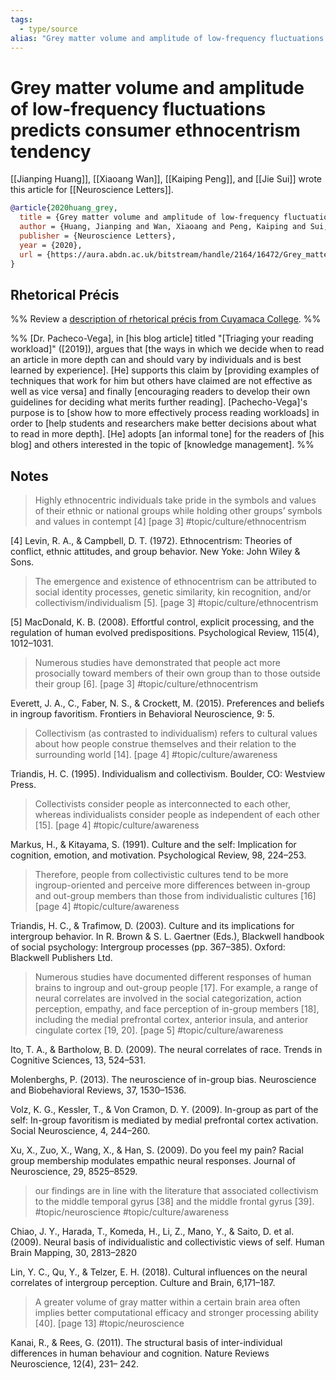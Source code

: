 ```yaml
---
tags:
  - type/source
alias: "Grey matter volume and amplitude of low-frequency fluctuations predicts consumer ethnocentrism tendency"
---
```

# Grey matter volume and amplitude of low-frequency fluctuations predicts consumer ethnocentrism tendency

[[Jianping Huang]], [[Xiaoang Wan]], [[Kaiping Peng]], and [[Jie Sui]] wrote this article for [[Neuroscience Letters]].

```bibtex
@article{2020huang_grey,
  title = {Grey matter volume and amplitude of low-frequency fluctuations predicts consumer ethnocentrism tendency},
  author = {Huang, Jianping and Wan, Xiaoang and Peng, Kaiping and Sui, Jie},
  publisher = {Neuroscience Letters},
  year = {2020},
  url = {https://aura.abdn.ac.uk/bitstream/handle/2164/16472/Grey_matter_volume_and_consumer_ethnocentrism.pdf}
}
```

## Rhetorical Précis
%% Review a [description of rhetorical précis from Cuyamaca College](https://www.cuyamaca.edu/student-support/tutoring-center/files/student-resources/rhetorical-precis-description-and-examples.pdf). %%

%%
[Dr. Pacheco-Vega], in [his blog article] titled "[Triaging your reading workload]" ([2019]), argues that [the ways in which we decide when to read an article in more depth can and should vary by individuals and is best learned by experience]. [He] supports this claim by [providing examples of techniques that work for him but others have claimed are not effective as well as vice versa] and finally [encouraging readers to develop their own guidelines for deciding what merits further reading]. [Pachecho-Vega]'s purpose is to [show how to more effectively process reading workloads] in order to [help students and researchers make better decisions about what to read in more depth]. [He] adopts [an informal tone] for the readers of [his blog] and others interested in the topic of [knowledge management]. 
%%
## Notes
> Highly ethnocentric individuals take pride in the symbols and values of their ethnic or national groups while holding other groups’ symbols and values in contempt [4] [page 3] #topic/culture/ethnocentrism

[4] Levin, R. A., & Campbell, D. T. (1972). Ethnocentrism: Theories of conflict,
ethnic attitudes, and group behavior. New Yoke: John Wiley & Sons.

> The emergence and existence of ethnocentrism can be attributed to social identity processes, genetic similarity, kin recognition, and/or collectivism/individualism [5].  [page 3] #topic/culture/ethnocentrism

[5] MacDonald, K. B. (2008). Effortful control, explicit processing, and the
regulation of human evolved predispositions. Psychological Review, 115(4),
1012–1031.

> Numerous studies have demonstrated that people act more prosocially toward members of their own group than to those outside their group [6]. [page 3] #topic/culture/ethnocentrism

Everett, J. A., C., Faber, N. S., & Crockett, M. (2015). Preferences and beliefs in
ingroup favoritism. Frontiers in Behavioral Neuroscience, 9: 5.

> Collectivism (as contrasted to individualism) refers to cultural values about how people construe themselves and their relation to the surrounding world [14]. [page 4] #topic/culture/awareness 

Triandis, H. C. (1995). Individualism and collectivism. Boulder, CO: Westview
Press.

> Collectivists consider people as interconnected to each other, whereas individualists consider people as independent of each other [15]. [page 4] #topic/culture/awareness 

Markus, H., & Kitayama, S. (1991). Culture and the self: Implication for
cognition, emotion, and motivation. Psychological Review, 98, 224–253.

> Therefore, people from collectivistic cultures tend to be more ingroup-oriented and perceive more differences between in-group and out-group members than those from individualistic cultures [16] [page 4] #topic/culture/awareness 

Triandis, H. C., & Trafimow, D. (2003). Culture and its implications for
intergroup behavior. In R. Brown & S. L. Gaertner (Eds.), Blackwell handbook of
social psychology: Intergroup processes (pp. 367–385). Oxford: Blackwell
Publishers Ltd.

> Numerous studies have documented different responses of human brains to ingroup and out-group people [17]. For example, a range of neural correlates are involved in the social categorization, action perception, empathy, and face perception of in-group members [18], including the medial prefrontal cortex, anterior insula, and anterior cingulate cortex [19, 20]. [page 5] #topic/culture/awareness 

Ito, T. A., & Bartholow, B. D. (2009). The neural correlates of race. Trends in
Cognitive Sciences, 13, 524–531.

Molenberghs, P. (2013). The neuroscience of in-group bias. Neuroscience and
Biobehavioral Reviews, 37, 1530–1536.

Volz, K. G., Kessler, T., & Von Cramon, D. Y. (2009). In-group as part of the
self: In-group favoritism is mediated by medial prefrontal cortex activation.
Social Neuroscience, 4, 244–260.

Xu, X., Zuo, X., Wang, X., & Han, S. (2009). Do you feel my pain? Racial group
membership modulates empathic neural responses. Journal of Neuroscience, 29,
8525–8529.

> our findings are in line with the literature that associated collectivism to the middle temporal gyrus [38] and the middle frontal gyrus [39]. #topic/neuroscience #topic/culture/awareness 

Chiao, J. Y., Harada, T., Komeda, H., Li, Z., Mano, Y., & Saito, D. et al. (2009).
Neural basis of individualistic and collectivistic views of self. Human Brain
Mapping, 30, 2813–2820

Lin, Y. C., Qu, Y., & Telzer, E. H. (2018). Cultural influences on the neural
correlates of intergroup perception. Culture and Brain, 6,171–187.

> A greater volume of gray matter within a certain brain area often implies better computational efficacy and stronger processing ability [40]. [page 13] #topic/neuroscience

Kanai, R., & Rees, G. (2011). The structural basis of inter-individual differences
in human behaviour and cognition. Nature Reviews Neuroscience, 12(4), 231–
242.
